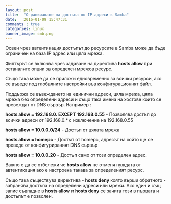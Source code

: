 ```yaml
---
layout: post
title:  "Ограничаване на достъпа по IP адреси в Samba"
date:   2016-01-09 15:47:31
comments : true
categories: linux
banner_image: smb.png
---
```


Освен чрез автентикация,достъпът до ресурсите в Samba може да бъде ограничен на база IP адрес или цяла мрежа.

Филтърът се включва чрез задаване на директива **hosts allow** при останалите опции за определен мрежов ресурс.

Също така може да се приложи едновременно за всички ресурси, ако се въведе под глобалните настройки във конфигурационнят файл.

Поддържа се въвеждането на единични адреси, цяла мрежа, цяла мрежа без определени адреси и също така имена на хостове които се превеждат от DNS сървър.
Например : 



**hosts allow = 192.168.0. EXCEPT 192.168.0.55** - Позволява достъп до всички адреси от 192.168.0.* с изключение на 192.168.0.55


**hosts allow = 10.0.0.0/24** - Достъп от цялата мрежа


**hosts allow = homepc** - Достъп от homepc, адресът на който ще се преведе от конфигурираният DNS сървър


**hosts allow = 10.0.0.20** - Достъп само от този определен адрес.





Важно е да се отбележи че **hosts allow** не отменя нуждата от автентикация 
ако е настроена такава за определеният ресурс.




Също така съществува директива - **hosts deny** която върши обратното - забранява достъпа на определени адреси или мрежи. Ако един и същ запис съвпадне в **hosts allow** и **hosts deny** се зачита този в първата и достъпът е позволен.


